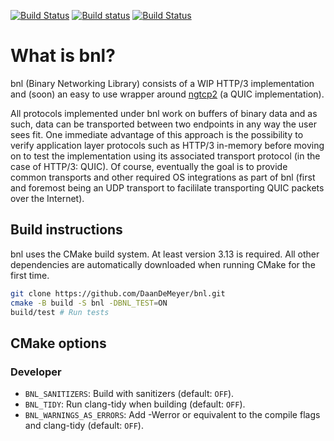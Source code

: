 [![Build Status](https://travis-ci.com/DaanDeMeyer/bnl.svg?branch=master)](https://travis-ci.com/DaanDeMeyer/bnl)
[![Build status](https://ci.appveyor.com/api/projects/status/xui0l32td6w9h6mt/branch/master?svg=true)](https://ci.appveyor.com/project/DaanDeMeyer/bnl/branch/master)
[![Build Status](https://dev.azure.com/daanjdemeyer/bnl/_apis/build/status/DaanDeMeyer.bnl?branchName=master)](https://dev.azure.com/daanjdemeyer/bnl/_build/latest?definitionId=3&branchName=master)

# What is bnl?

bnl (Binary Networking Library) consists of a WIP HTTP/3 implementation and
(soon) an easy to use wrapper around
[ngtcp2](https://github.com/ngtcp2/ngtcp2) (a QUIC implementation).

All protocols implemented under bnl work on buffers of binary data and as such,
data can be transported between two endpoints in any way the user sees fit. One
immediate advantage of this approach is the possibility to verify application
layer protocols such as HTTP/3 in-memory before moving on to test the
implementation using its associated transport protocol (in the case of HTTP/3:
QUIC). Of course, eventually the goal is to provide common transports and other
required OS integrations as part of bnl (first and foremost being an UDP
transport to facililate transporting QUIC packets over the Internet).

## Build instructions

bnl uses the CMake build system. At least version 3.13 is required. All other
dependencies are automatically downloaded when running CMake for the first time.

```sh
git clone https://github.com/DaanDeMeyer/bnl.git
cmake -B build -S bnl -DBNL_TEST=ON
build/test # Run tests
```

## CMake options

### Developer

- `BNL_SANITIZERS`: Build with sanitizers (default: `OFF`).
- `BNL_TIDY`: Run clang-tidy when building (default: `OFF`).
- `BNL_WARNINGS_AS_ERRORS`: Add -Werror or equivalent to the compile flags and
  clang-tidy (default: `OFF`).
